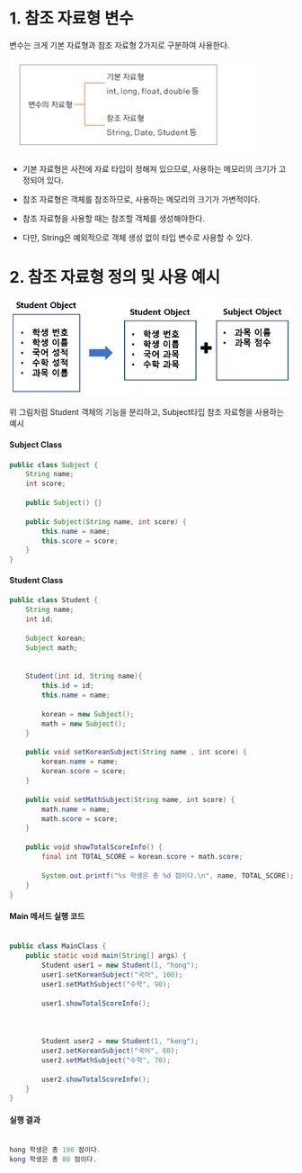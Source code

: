 # 1. 참조 자료형 변수

변수는 크게 기본 자료형과 참조 자료형 2가지로 구분하여 사용한다.

![datatype](./img/VariableDataType.png)

- 기본 자료형은 사전에 자료 타입이 정해져 있으므로, 사용하는 메모리의 크기가 고정되어 있다.
- 참조 자료형은 객체를 참조하므로, 사용하는 메모리의 크기가 가변적이다.

- 참조 자료형을 사용할 때는 참조할 객체를 생성해야한다.
- 다만, String은 예외적으로 객체 생성 없이 타입 변수로 사용할 수 있다.


# 2. 참조 자료형 정의 및 사용 예시

![datatype](./img/ReferenceVariable.png)

위 그림처럼 Student 객체의 기능을 분리하고, Subject타입 참조 자료형을 사용하는 예시


#### Subject Class
```java
public class Subject {
	String name;
	int score;
	
	public Subject() {}
	
	public Subject(String name, int score) {
		this.name = name;
		this.score = score;
	}
}
```

#### Student Class

```java
public class Student {
	String name;
	int id;
	
	Subject korean;
	Subject math;
	
	
	Student(int id, String name){
		this.id = id;
		this.name = name;
		
		korean = new Subject();
		math = new Subject();
	}
	
	public void setKoreanSubject(String name , int score) {
		korean.name = name;
		korean.score = score;
	}
	
	public void setMathSubject(String name, int score) {
		math.name = name;
		math.score = score;
	}
	
	public void showTotalScoreInfo() {
		final int TOTAL_SCORE = korean.score + math.score;
		
		System.out.printf("%s 학생은 총 %d 점이다.\n", name, TOTAL_SCORE);
	}
}
```
#### Main 메서드 실행 코드

```java

public class MainClass {
	public static void main(String[] args) {
		Student user1 = new Student(1, "hong");
		user1.setKoreanSubject("국어", 100);
		user1.setMathSubject("수학", 90);
		
		user1.showTotalScoreInfo();
		
		
		
		Student user2 = new Student(1, "kong");
		user2.setKoreanSubject("국어", 80);
		user2.setMathSubject("수학", 70);
		
		user2.showTotalScoreInfo();
	}
}
```

#### 실행 결과

```java

hong 학생은 총 190 점이다.
kong 학생은 총 80 점이다.

```